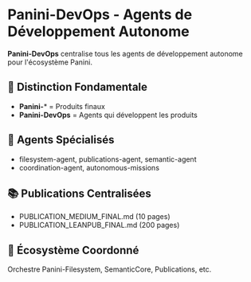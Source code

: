 # Panini-DevOps - Agents de Développement Autonome

**Panini-DevOps** centralise tous les agents de développement autonome pour l'écosystème Panini.

## 🎯 Distinction Fondamentale
- **Panini-*** = Produits finaux 
- **Panini-DevOps** = Agents qui développent les produits

## 🤖 Agents Spécialisés
- filesystem-agent, publications-agent, semantic-agent
- coordination-agent, autonomous-missions

## 📚 Publications Centralisées
- PUBLICATION_MEDIUM_FINAL.md (10 pages)
- PUBLICATION_LEANPUB_FINAL.md (200 pages)

## 🚀 Écosystème Coordonné
Orchestre Panini-Filesystem, SemanticCore, Publications, etc.
